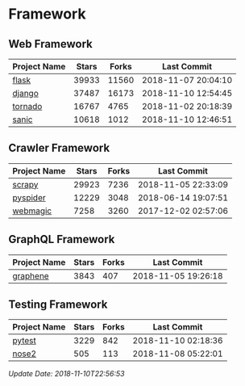 # Framework

## Web Framework

| Project Name | Stars | Forks | Last Commit |
| ------------ | ----- | ----- | ----------- |
| [flask](https://github.com/pallets/flask) | 39933 | 11560 | 2018-11-07 20:04:10 |
| [django](https://github.com/django/django) | 37487 | 16173 | 2018-11-10 12:54:45 |
| [tornado](https://github.com/tornadoweb/tornado) | 16767 | 4765 | 2018-11-02 20:18:39 |
| [sanic](https://github.com/huge-success/sanic) | 10618 | 1012 | 2018-11-10 12:46:51 |

## Crawler Framework

| Project Name | Stars | Forks | Last Commit |
| ------------ | ----- | ----- | ----------- |
| [scrapy](https://github.com/scrapy/scrapy) | 29923 | 7236 | 2018-11-05 22:33:09 |
| [pyspider](https://github.com/binux/pyspider) | 12229 | 3048 | 2018-06-14 19:07:51 |
| [webmagic](https://github.com/code4craft/webmagic) | 7258 | 3260 | 2017-12-02 02:57:06 |

## GraphQL Framework

| Project Name | Stars | Forks | Last Commit |
| ------------ | ----- | ----- | ----------- |
| [graphene](https://github.com/graphql-python/graphene) | 3843 | 407 | 2018-11-05 19:26:18 |

## Testing Framework

| Project Name | Stars | Forks | Last Commit |
| ------------ | ----- | ----- | ----------- |
| [pytest](https://github.com/pytest-dev/pytest) | 3229 | 842 | 2018-11-10 02:18:36 |
| [nose2](https://github.com/nose-devs/nose2) | 505 | 113 | 2018-11-08 05:22:01 |

*Update Date: 2018-11-10T22:56:53*